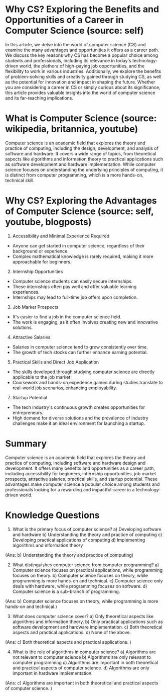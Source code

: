 # Why CS? Exploring the Benefits and Opportunities of a Career in Computer Science (source: self)

In this article, we delve into the world of computer science (CS) and examine the many advantages and opportunities it offers as a career path. We discuss the key reasons why CS has become a popular choice among students and professionals, including its relevance in today's technology-driven world, the plethora of high-paying job opportunities, and the flexibility to work in various industries. Additionally, we explore the benefits of problem-solving skills and creativity gained through studying CS, as well as the potential for innovation and impact in shaping the future. Whether you are considering a career in CS or simply curious about its significance, this article provides valuable insights into the world of computer science and its far-reaching implications.

# What is Computer Science (source: wikipedia, britannica, youtube)
Computer science is an academic field that explores the theory and practice of computing, including the design, development, and analysis of software and hardware. It covers a wide range of topics, from theoretical aspects like algorithms and information theory to practical applications such as software development and hardware implementation. While computer science focuses on understanding the underlying principles of computing, it is distinct from computer programming, which is a more hands-on, technical skill.

# Why CS? Exploring the Advantages of Computer Science (source: self, youtube, blogposts)

1. Accessibility and Minimal Experience Required
 - Anyone can get started in computer science, regardless of their background or experience.
 - Complex mathematical knowledge is rarely required, making it more approachable for beginners.
 
2. Internship Opportunities
  - Computer science students can easily secure internships.
  - These internships often pay well and offer valuable learning experiences.
  - Internships may lead to full-time job offers upon completion.
  
3. Job Market Prospects
  - It's easier to find a job in the computer science field.
  - The work is engaging, as it often involves creating new and innovative solutions.
  
4. Attractive Salaries
  - Salaries in computer science tend to grow consistently over time.
  - The growth of tech stocks can further enhance earning potential.
5. Practical Skills and Direct Job Application
  - The skills developed through studying computer science are directly applicable to the job market.
  - Coursework and hands-on experience gained during studies translate to real-world job scenarios, enhancing employability.
7. Startup Potential
  - The tech industry's continuous growth creates opportunities for entrepreneurs.
  - High demand for diverse solutions and the prevalence of industry challenges make it an ideal environment for launching a startup.

# Summary
Computer science is an academic field that explores the theory and practice of computing, including software and hardware design and development. It offers many benefits and opportunities as a career path, including accessibility for beginners, internship opportunities, job market prospects, attractive salaries, practical skills, and startup potential. These advantages make computer science a popular choice among students and professionals looking for a rewarding and impactful career in a technology-driven world.


# Knowledge Questions
1. What is the primary focus of computer science?
a) Developing software and hardware
b) Understanding the theory and practice of computing
c) Developing practical applications of computing
d) Implementing algorithms and information theory

(Ans: b) Understanding the theory and practice of computing)

2. What distinguishes computer science from computer programming?
a) Computer science focuses on practical applications, while programming focuses on theory.
b) Computer science focuses on theory, while programming is more hands-on and technical.
c) Computer science only deals with hardware, while programming focuses on software.
d) Computer science is a sub-branch of programming.

(Ans: b) Computer science focuses on theory, while programming is more hands-on and technical.)

3. What does computer science cover?
a) Only theoretical aspects like algorithms and information theory.
b) Only practical applications such as software development and hardware implementation.
c) Both theoretical aspects and practical applications.
d) None of the above.

(Ans: c) Both theoretical aspects and practical applications. )

4. What is the role of algorithms in computer science?
a) Algorithms are not relevant to computer science
b) Algorithms are only relevant to computer programming
c) Algorithms are important in both theoretical and practical aspects of computer science.
d) Algorithms are only important in hardware implementation.

(Ans: c) Algorithms are important in both theoretical and practical aspects of computer science. )
